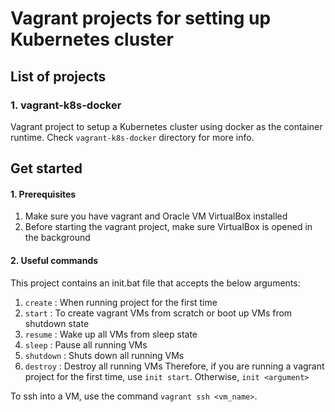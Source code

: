# Vagrant projects for setting up Kubernetes cluster
## List of projects
### 1. vagrant-k8s-docker
Vagrant project to setup a Kubernetes cluster using docker as the container runtime. Check `vagrant-k8s-docker` directory for more info.

## Get started

#### 1. Prerequisites
1. Make sure you have vagrant and Oracle VM VirtualBox installed
2. Before starting the vagrant project, make sure VirtualBox is opened in the background

#### 2. Useful commands
This project contains an init.bat file that accepts the below arguments:
1. `create`   : When running project for the first time
2. `start`    : To create vagrant VMs from scratch or boot up VMs from shutdown state
3. `resume`   : Wake up all VMs from sleep state
4. `sleep`    : Pause all running VMs
5. `shutdown` : Shuts down all running VMs
6. `destroy`  : Destroy all running VMs
Therefore, if you are running a vagrant project for the first time, use `init start`. Otherwise, `init <argument>`

To ssh into a VM, use the command `vagrant ssh <vm_name>`.